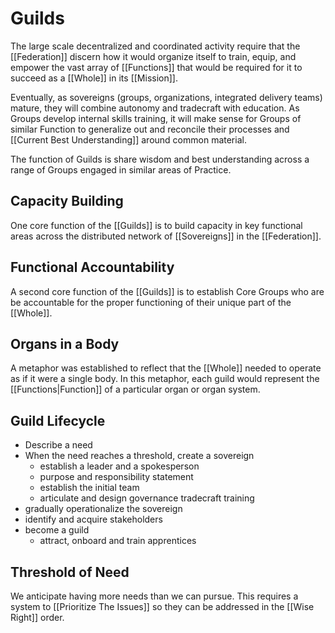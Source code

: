 # Guilds 

The large scale decentralized and coordinated activity require that the [[Federation]] discern how it would organize itself to train, equip, and empower the vast array of [[Functions]] that would be required for it to succeed as a [[Whole]] in its [[Mission]]. 

Eventually, as sovereigns (groups, organizations, integrated delivery teams) mature, they will combine autonomy and tradecraft with education. As Groups develop internal skills training, it will make sense for Groups of similar Function to generalize out and reconcile their processes and [[Current Best Understanding]] around common material. 

The function of Guilds is share wisdom and best understanding across a range of Groups engaged in similar areas of Practice. 

## Capacity Building 
One core function of the [[Guilds]] is to build capacity in key functional areas across the distributed network of [[Sovereigns]] in the [[Federation]]. 

## Functional Accountability
A second core function of the [[Guilds]] is to establish Core Groups who are be accountable for the proper functioning of their unique part of the [[Whole]].  

## Organs in a Body
A metaphor was established to reflect that the [[Whole]] needed to operate as if it were a single body. In this metaphor, each guild would represent the [[Functions|Function]] of a particular organ or organ system. 

## Guild Lifecycle
- Describe a need
- When the need reaches a threshold, create a sovereign
	- establish a leader and a spokesperson
	- purpose and responsibility statement
	- establish the initial team
	- articulate and design
		governance
		tradecraft
		training
- gradually operationalize the sovereign
- identify and acquire stakeholders
- become a guild
	- attract, onboard and train apprentices

## Threshold of Need
We anticipate having more needs than we can pursue. This requires a system to [[Prioritize The Issues]] so they can be addressed in the [[Wise Right]] order. 

